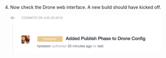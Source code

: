 
4. Now check the Drone web interface. A new build should have kicked off.  

    ![Drone Build](images/drone_3rd_build.png)

